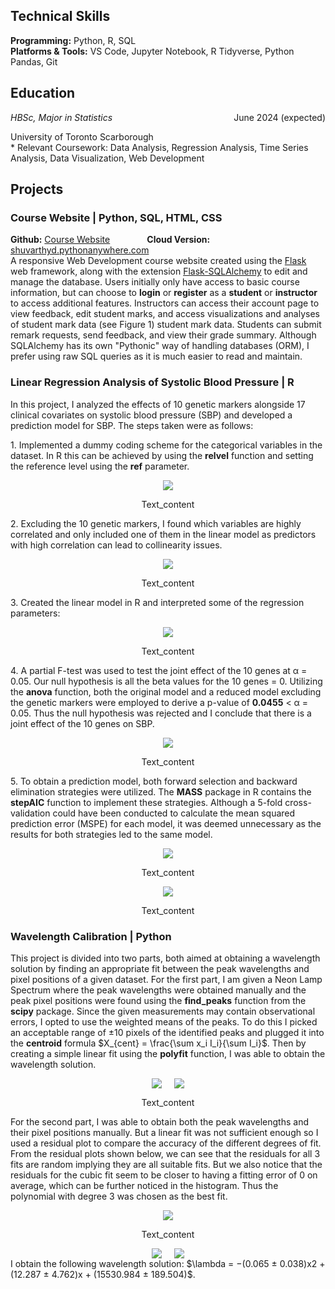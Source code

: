 ## Technical Skills
<b>Programming:</b> Python, R, SQL <br>
<b>Platforms & Tools:</b> VS Code, Jupyter Notebook, R Tidyverse, Python Pandas, Git

## Education 
<div style="overflow: hidden;">
    <div style="float: left;"><em>HBSc, Major in Statistics</em></div>
    <div style="float: right;">June 2024 (expected)</div>
</div>
<p>University of Toronto Scarborough<br>
* Relevant Coursework: Data Analysis, Regression Analysis, Time Series Analysis, Data Visualization, Web Development</p>

## Projects
### Course Website | Python, SQL, HTML, CSS
<b>Github:</b> [Course Website](https://github.com/ShuvarthyD/Course_Website) &nbsp; &nbsp; &nbsp; &nbsp; &nbsp; &nbsp; &nbsp; <b>Cloud Version:</b> [shuvarthyd.pythonanywhere.com](https://shuvarthyd.pythonanywhere.com/)
<br>
A responsive Web Development course website created using the [Flask](https://flask.palletsprojects.com/en/3.0.x/) web framework, along with the extension [Flask-SQLAlchemy](https://flask-sqlalchemy.palletsprojects.com/en/3.1.x/) to edit and manage the database. Users initially only have access to basic course information, but can choose to **login** or **register** as a **student** or **instructor** to access additional features. Instructors can access their account page to view feedback, edit student marks, and access visualizations and analyses of student mark data (see Figure 1) student mark data. Students can submit remark requests, send feedback, and view their grade summary. Although SQLAlchemy has its own "Pythonic" way of handling databases (ORM), I prefer using raw SQL queries as it is much easier to read and maintain.

### Linear Regression Analysis of Systolic Blood Pressure | R
In this project, I analyzed the effects of 10 genetic markers alongside 17 clinical covariates on systolic blood pressure (SBP) and developed a prediction model for SBP. The steps taken were as follows:
<p align="center">
</p>
1. Implemented a dummy coding scheme for the categorical variables in the dataset. In R this can be achieved by using the <b>relvel</b> function and setting the reference level using the <b>ref</b> parameter.
<p align="center">
  <img src="http://some_place.com/image.png" />
</p>
<p style="text-align: center;">Text_content</p>
2. Excluding the 10 genetic markers, I found which variables are highly correlated and only included one of them in the linear model as predictors with high correlation can lead to collinearity issues.
<p align="center">
  <img src="http://some_place.com/image.png" />
</p>
<p style="text-align: center;">Text_content</p>
3. Created the linear model in R and interpreted some of the regression parameters:
<p align="center">
  <img src="http://some_place.com/image.png" />
</p>
<p style="text-align: center;">Text_content</p>
4. A partial F-test was used to test the joint effect of the 10 genes at α = 0.05. Our null hypothesis is all the beta values for the 10 genes = 0. Utilizing  the <b>anova</b> function, both the original model and a reduced model excluding the genetic markers were employed to derive a p-value of <b>0.0455</b> < α = 0.05. Thus the null hypothesis was rejected and I conclude that there is a joint effect of the 10 genes on SBP.
<p align="center">
  <img src="http://some_place.com/image.png" />
</p>
<p style="text-align: center;">Text_content</p>
5. To obtain a prediction model, both forward selection and backward elimination strategies were utilized. The <b>MASS</b> package in R contains the <b>stepAIC</b> function to implement these strategies. Although a 5-fold cross-validation could have been conducted to calculate the mean squared prediction error (MSPE) for each model, it was deemed unnecessary as the results for both strategies led to the same model.
<p align="center">
  <img src="http://some_place.com/image.png" />
</p>
<p style="text-align: center;">Text_content</p>
<p align="center">
  <img src="http://some_place.com/image.png" />
</p>
<p style="text-align: center;">Text_content</p>

### Wavelength Calibration | Python
This project is divided into two parts, both aimed at obtaining a wavelength solution by finding an appropriate fit between the peak wavelengths and pixel positions of a given dataset. For the first part, I am given a Neon Lamp Spectrum where the peak wavelengths were obtained manually and the peak pixel positions were found using the <b>find_peaks</b> function from the <b>scipy</b> package. Since the given measurements may contain observational errors, I opted to use the weighted means of the peaks. To do this I picked an acceptable range of &pm;10 pixels of the identified peaks and plugged it into the <b>centroid</b> formula $X_{cent} = \frac{\sum x_i I_i}{\sum I_i}\$. Then by creating a simple linear fit using the <b>polyfit</b> function, I was able to obtain the wavelength solution.
<div style="display: flex; justify-content: center;">
  <div style="margin: 0 10px;">
    <img src="http://some_place.com/image1.png" />
  </div>
  <div style="margin: 0 10px;">
    <img src="http://some_place.com/image2.png" />
  </div>
</div>
<p style="text-align: center;">Text_content</p>
For the second part, I was able to obtain both the peak wavelengths and their pixel positions manually. But a linear fit was not sufficient enough so I used a residual plot to compare the accuracy of the different degrees of fit. From the residual plots shown below, we can see that the residuals for all 3 fits are random implying they are all suitable fits. But we also notice that the residuals for the cubic fit seem to be closer to having a fitting error of 0 on average, which can be further noticed in the histogram. Thus the polynomial with degree 3 was chosen as the best fit.
<p align="center">
  <img src="http://some_place.com/image.png" />
</p>
<p style="text-align: center;">Text_content</p>
<div style="display: flex; justify-content: center;">
  <div style="margin: 0 10px;">
    <img src="http://some_place.com/image1.png" />
  </div>
  <div style="margin: 0 10px;">
    <img src="http://some_place.com/image2.png" />
  </div>
</div>
I obtain the following wavelength solution: $\lambda = −(0.065 ± 0.038)x2 + (12.287 ± 4.762)x + (15530.984 ± 189.504)$.
